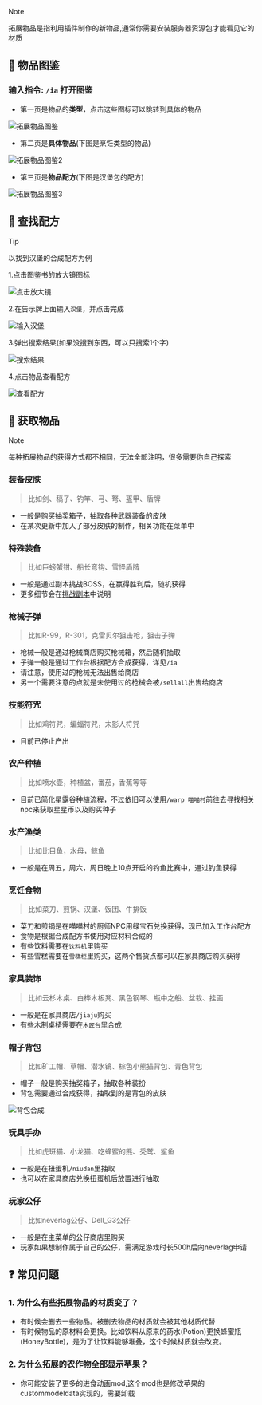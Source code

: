 > [!note]
> 拓展物品是指利用插件制作的新物品,通常你需要安装服务器资源包才能看见它的材质
## 📖 物品图鉴

### 输入指令: `/ia` 打开图鉴

+ 第一页是物品的**类型**，点击这些图标可以跳转到具体的物品

![拓展物品图鉴](pics/ia/iabook%202024.4.15.png)

+ 第二页是**具体物品**(下图是烹饪类型的物品)

![拓展物品图鉴2](pics/ia/iabook2%202024.4.15.png)

+ 第三页是**物品配方**(下图是汉堡包的配方)

![拓展物品图鉴3](pics/ia/iabook3%202024.4.15.png)

## 🔎 查找配方

> [!tip]
> 以找到汉堡的合成配方为例

1.点击图鉴书的放大镜图标

![点击放大镜](pics/ia/iasearch%202024.4.15.png)

2.在告示牌上面输入`汉堡`，并点击完成

![输入汉堡](pics/ia/iasearch2%202024.4.16.png)

3.弹出搜索结果(如果没搜到东西，可以只搜索1个字)

![搜索结果](pics/ia/iasearch3%202024.4.15.png)

4.点击物品查看配方

![查看配方](pics/ia/iabook3%202024.4.15.png)

## 🧲 获取物品

> [!note]
> 每种拓展物品的获得方式都不相同，无法全部注明，很多需要你自己探索

### 装备皮肤
> 比如剑、稿子、钓竿、弓、弩、盔甲、盾牌
+ 一般是购买抽奖箱子，抽取各种武器装备的皮肤
+ 在某次更新中加入了部分皮肤的制作，相关功能在菜单中

### 特殊装备
> 比如巨螃蟹钳、船长弯钩、雪怪盾牌
+ 一般是通过副本挑战BOSS，在赢得胜利后，随机获得
+ 更多细节会在[挑战副本](boss.md)中说明

### 枪械子弹
> 比如R-99，R-301，克雷贝尔狙击枪，狙击子弹
+ 枪械一般是通过枪械商店购买枪械箱，然后随机抽取
+ 子弹一般是通过工作台根据配方合成获得，详见`/ia`
+ 请注意，使用过的枪械无法出售给商店
+ 另一个需要注意的点就是未使用过的枪械会被`/sellall`出售给商店

### 技能符咒
> 比如鸡符咒，蝙蝠符咒，末影人符咒
+ 目前已停止产出

### 农产种植
> 比如喷水壶，种植盆，番茄，香蕉等等
+ 目前已简化星露谷种植流程，不过依旧可以使用`/warp 喵喵村`前往去寻找相关npc来获取星星币以及购买种子

### 水产渔类
> 比如比目鱼，水母，鲸鱼
+ 一般是在周五，周六，周日晚上10点开启的钓鱼比赛中，通过钓鱼获得

### 烹饪食物
> 比如菜刀、煎锅、汉堡、饭团、牛排饭
+ 菜刀和煎锅是在喵喵村的厨师NPC用绿宝石兑换获得，现已加入工作台配方
+ 食物是根据合成配方书使用对应材料合成的
+ 有些饮料需要在`饮料机`里购买
+ 有些雪糕需要在`雪糕柜`里购买，这两个售货点都可以在家具商店购买获得

### 家具装饰
> 比如云杉木桌、白桦木板凳、黑色钢琴、瓶中之船、盆栽、挂画
+ 一般是在家具商店`/jiaju`购买
+ 有些木制桌椅需要在`木匠台`里合成


### 帽子背包
> 比如矿工帽、草帽、潜水镜、棕色小熊猫背包、青色背包
+ 帽子一般是购买抽奖箱子，抽取各种装扮
+ 背包需要通过合成获得，抽取到的是背包的皮肤

![背包合成](pics/ia/backpack.png)

### 玩具手办
> 比如虎斑猫、小龙猫、吃蜂蜜的熊、秃鹫、鲨鱼
+ 一般是在扭蛋机`/niudan`里抽取
+ 也可以在家具商店兑换扭蛋机后放置进行抽取

### 玩家公仔
> 比如neverlag公仔、Dell_G3公仔
+ 一般是在主菜单的公仔商店里购买
+ 玩家如果想制作属于自己的公仔，需满足游戏时长500h后向neverlag申请

##  ❓ 常见问题

### 1. 为什么有些拓展物品的材质变了？

+ 有时候会删去一些物品。被删去物品的材质就会被其他材质代替
+ 有时候物品的原材料会更换。比如饮料从原来的药水(Potion)更换蜂蜜瓶(HoneyBottle)，是为了让饮料能够堆叠，这个时候材质就会改变。

### 2. 为什么拓展的农作物全部显示苹果？

+ 你可能安装了更多的进食动画mod,这个mod也是修改苹果的custommodeldata实现的，需要卸载